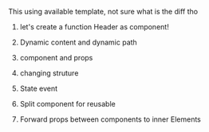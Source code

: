 
This using available template, not sure what is the diff tho


1. let's create a function Header as component!

2. Dynamic content and dynamic path

3. component and props

4. changing struture

5. State event

6. Split component for reusable

7.  Forward props between components to inner Elements


